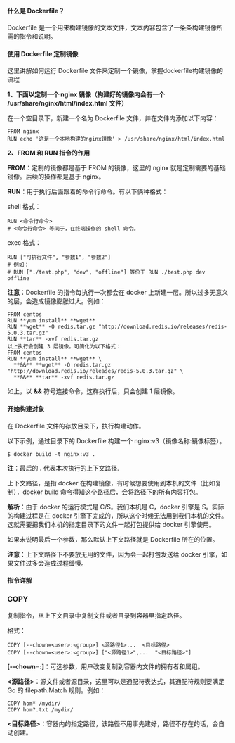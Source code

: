 #### 什么是 Dockerfile？

Dockerfile 是一个用来构建镜像的文本文件，文本内容包含了一条条构建镜像所需的指令和说明。

#### 使用 Dockerfile 定制镜像

这里讲解如何运行 Dockerfile 文件来定制一个镜像，掌握dockerfile构建镜像的流程

**1、下面以定制一个 nginx 镜像（构建好的镜像内会有一个 /usr/share/nginx/html/index.html 文件）**

在一个空目录下，新建一个名为 Dockerfile 文件，并在文件内添加以下内容：

```
FROM nginx
RUN echo '这是一个本地构建的nginx镜像' > /usr/share/nginx/html/index.html
```

**2、FROM 和 RUN 指令的作用**

**FROM**：定制的镜像都是基于 FROM 的镜像，这里的 nginx 就是定制需要的基础镜像。后续的操作都是基于 nginx。

**RUN**：用于执行后面跟着的命令行命令。有以下俩种格式：

shell 格式：

```shell
RUN <命令行命令>
# <命令行命令> 等同于，在终端操作的 shell 命令。
```

exec 格式：

```shell
RUN ["可执行文件", "参数1", "参数2"]
# 例如：
# RUN ["./test.php", "dev", "offline"] 等价于 RUN ./test.php dev offline
```

**注意**：Dockerfile 的指令每执行一次都会在 docker 上新建一层。所以过多无意义的层，会造成镜像膨胀过大。例如：

```shell
FROM centos
RUN **yum install** **wget**
RUN **wget** -O redis.tar.gz "http://download.redis.io/releases/redis-5.0.3.tar.gz"
RUN **tar** -xvf redis.tar.gz
以上执行会创建 3 层镜像。可简化为以下格式：
FROM centos
RUN **yum install** **wget** \
  **&&** **wget** -O redis.tar.gz "http://download.redis.io/releases/redis-5.0.3.tar.gz" \
  **&&** **tar** -xvf redis.tar.gz
```

如上，以 **&&** 符号连接命令，这样执行后，只会创建 1 层镜像。

#### 开始构建对象

在 Dockerfile 文件的存放目录下，执行构建动作。

以下示例，通过目录下的 Dockerfile 构建一个 nginx:v3（镜像名称:镜像标签）。

```shell
$ docker build -t nginx:v3 .
```

**注**：最后的 **.** 代表本次执行的上下文路径.

上下文路径，是指 docker 在构建镜像，有时候想要使用到本机的文件（比如复制），docker build 命令得知这个路径后，会将路径下的所有内容打包。

**解析**：由于 docker 的运行模式是 C/S。我们本机是 C，docker 引擎是 S。实际的构建过程是在 docker 引擎下完成的，所以这个时候无法用到我们本机的文件。这就需要把我们本机的指定目录下的文件一起打包提供给 docker 引擎使用。

如果未说明最后一个参数，那么默认上下文路径就是 Dockerfile 所在的位置。

**注意**：上下文路径下不要放无用的文件，因为会一起打包发送给 docker 引擎，如果文件过多会造成过程缓慢。



#### 指令详解

### COPY

复制指令，从上下文目录中复制文件或者目录到容器里指定路径。

格式：

```shell
COPY [--chown=<user>:<group>] <源路径1>...  <目标路径>
COPY [--chown=<user>:<group>] ["<源路径1>",...  "<目标路径>"]
```

**[--chown=<user>:<group>]**：可选参数，用户改变复制到容器内文件的拥有者和属组。

**<源路径>**：源文件或者源目录，这里可以是通配符表达式，其通配符规则要满足 Go 的 filepath.Match 规则。例如：

```shell
COPY hom* /mydir/
COPY hom?.txt /mydir/
```

**<目标路径>**：容器内的指定路径，该路径不用事先建好，路径不存在的话，会自动创建。